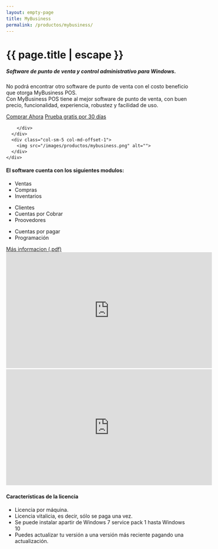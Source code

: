```yaml
---
layout: empty-page
title: MyBusiness
permalink: /productos/mybusiness/
---
```


<div class="hero my-business">
  <div class="container">
    <div class="row">
      <div class="col-sm-6 hero-content">
        <div class="hero-main-copy">
          <div class="hero-copy">
            <h1>{{ page.title | escape }}</h1>
          </div>
          <h5 class="body-color">Software de punto de venta y control administrativo para Windows.</h5>
          <p class="body-xl-color">
            No podrá encontrar otro software de punto de venta con el costo beneficio que otorga MyBusiness POS.
            <br>
            Con MyBusiness POS tiene al mejor software de punto de venta, con buen precio, funcionalidad, experiencia, robustez y facilidad de uso.
          </p>
          <div class="padding-lv3-ver">
            <a href="/donde-comprar" class="btn btn-lg btn-primary uppercase font-size-xs margin-lv2-right">Comprar Ahora</a>
            <a href="/descargas/mybusiness" class="btn btn-lg btn-light uppercase font-size-xs">Prueba gratis por 30 días</a>
          </div>

        </div>
      </div>
      <div class="col-sm-5 col-md-offset-1">
        <img src="/images/productos/mybusiness.png" alt="">
      </div>
    </div>
  </div>
</div>

<div class="section-wrapper">
  <div class="container">
    <div class="our-clients text-center">
      <h4>El software cuenta con los siguientes modulos:</h4>
      <div class="row">
        <div class="col-sm-4">
          <ul class="list-unstyled">
            <li>Ventas</li>
            <li>Compras</li>
            <li>Inventarios</li>
          </ul>
        </div>
        <div class="col-sm-4">
          <ul class="list-unstyled">
            <li>Clientes</li>
            <li>Cuentas por Cobrar</li>
            <li>Proovedores</li>
          </ul>
        </div>
        <div class="col-sm-4">
          <ul class="list-unstyled">
            <li>Cuentas por pagar</li>
            <li>Programación</li>
          </ul>
        </div>
      </div>
      <div class="padding-lv3-ver">
        <a href="#" class="btn btn-primary btn-rounded btn-sm">Más informacion (.pdf)</a>
      </div>
    </div>
  </div>
  <div class="container padding-lv5-ver">
    <div class="row">
      <div class="col-sm-10 col-sm-offset-1">
        <div class="row">
          <div class="col-sm-6">
            <iframe width="560" height="315" src="https://www.youtube.com/embed/j500GzCS8j0?rel=0" frameborder="0" allow="autoplay; encrypted-media" allowfullscreen></iframe>
          </div>
          <div class="col-sm-6">
            <iframe width="560" height="315" src="https://www.youtube.com/embed/ZsIfOW0sUjU" frameborder="0" allow="autoplay; encrypted-media" allowfullscreen></iframe>
          </div>
        </div>
        <div class="padding-lv5-ver">
          <h4>Características de la licencia</h4>
          <ul class="list-unstyled icon-list">
            <li><i class="fas fa-long-arrow-alt-right margin-lv2-right"></i>Licencia por máquina.</li>
            <li><i class="fas fa-long-arrow-alt-right margin-lv2-right"></i>Licencia vitalicia, es decir, sólo se paga una vez.</li>
            <li><i class="fas fa-long-arrow-alt-right margin-lv2-right"></i>Se puede instalar apartir de Windows 7 service pack 1 hasta Windows 10</li>
            <li><i class="fas fa-long-arrow-alt-right margin-lv2-right"></i>Puedes actualizar tu versión a una versión más reciente pagando una actualización.</li>
          </ul>
        </div>
      </div>
    </div>
  </div>
</div>
